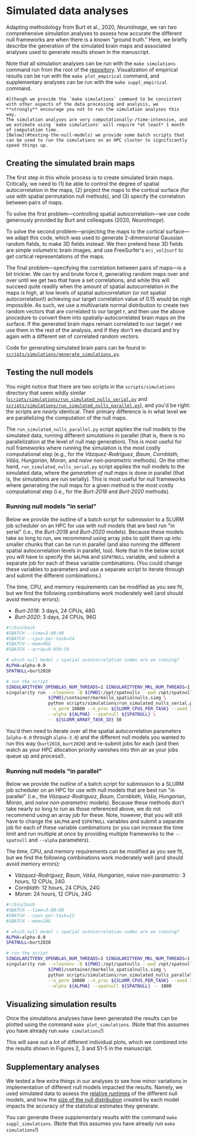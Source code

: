 # Simulated data analyses

Adapting methodology from Burt et al., 2020, *NeuroImage*, we ran two comprehensive simulation analyses to assess how accurate the different null frameworks are when there is a known "ground truth."
Here, we briefly describe the generation of the simulated brain maps and associated analyses used to generate results shown in the manuscript.

Note that all simulation analyses can be run with the `make simulations` command run from the root of the [repository](https://github.com/netneurolab/markello_spatialnulls).
Visualization of empirical results can be run with the `make plot_empirical` command, and supplementary analyses can be run with the `make suppl_empirical` command.

```{warning}
Although we provide the `make simulations` command to be consistent with other aspects of the data processing and analysis, we **strongly** encourage you not to run the simulation analyses this way.
The simulation analyses are very computationally-/time-intensive, and we estimate using `make simulations` will require *at least* 1 month of computation time.
[Below](#testing-the-null-models) we provide some batch scripts that can be used to run the simulations on an HPC cluster to significantly speed things up.
```

## Creating the simulated brain maps

The first step in this whole process is to create simulated brain maps.
Critically, we need to (1) be able to control the degree of spatial autocorrelation in the maps, (2) project the maps to the cortical surface (for use with spatial permutation null methods), and (3) specify the correlation between pairs of maps.

To solve the first problem—controlling spatial autocorrelation—we use code generously provided by Burt and colleagues (2020, *NeuroImage*).

To solve the second problem—projecting the maps to the cortical surface—we adapt this code, which was used to generate 2-dimensional Gaussian random fields, to make 3D fields instead.
We then pretend hese 3D fields are simple volumetric brain images, and use FreeSurfer's `mri_vol2surf` to get cortical representations of the maps.

The final problem—specifying the correlation between pairs of maps—is a bit trickier.
We can try and brute force it, generating random maps over and over until we get two that have a set correlations, and while this will succeed quite readily when the amount of spatial autocorrelation in the maps is high, at low levels of spatial autocorrelation (or not spatial autocorrelation!) achieving our target correlation value of 0.15 would be nigh impossible.
As such, we use a multivariate normal distribution to create two random vectors that are correlated to our target *r*, and then use the above procedure to convert them into spatially-autocorrelated brain maps on the surface.
If the generated brain maps remain correlated to our target *r* we use them in the rest of the analysis, and if they don't we discard and try again with a different set of correlated random vectors.

Code for generating simulated brain pairs can be found in [`scripts/simulations/generate_simulations.py`](https://github.com/netneurolab/markello_spatialnulls/blob/master/scripts/simulations/generate_simulations.py).

## Testing the null models

You might notice that there are two scripts in the `scripts/simulations` directory that seem wildly similar ([`scripts/simulations/run_simulated_nulls_serial.py`](https://github.com/netneurolab/markello_spatialnulls/blob/master/scripts/simulations/run_simulated_nulls_serial.py) and [`scripts/simulations/run_simulated_nulls_parallel.py`](https://github.com/netneurolab/markello_spatialnulls/blob/master/scripts/simulations/run_simulated_nulls_parallel.py)), and you'd be right: the scripts are *nearly* identical.
Their primary difference is in what level we are parallelizing the computation of the null maps.

The `run_simulated_nulls_parallel.py` script applies the null models to the simulated data, running different *simulations* in parallel (that is, there is no parallelization at the level of null map generation).
This is most useful for null frameworks where running the simulation is the most costly computational step (e.g., for the *Vázquez-Rodríguez*, *Baum*, *Cornblath*, *Váša*, *Hungarian*, *Moran*, and *naive non-parametric* methods).
On the other hand, `run_simulated_nulls_serial.py` script applies the null models to the simulated data, where the *generation of null maps* is done in parallel (that is, the simulations are run serially).
This is most useful for null frameworks where generating the null maps for a given method is the most costly computational step (i.e., for the *Burt-2018* and *Burt-2020* methods).

### Running null models "in serial"

Below we provide the outline of a batch script for submission to a SLURM job scheduler on an HPC for use with null models that are best run "in serial" (i.e., the *Burt-2018* and *Burt-2020* models).
Because these models take so long to run, we recommend using array jobs to split them up into smaller chunks that can be run in parallel (and also running the different spatial autocorrelation levels in parallel, too).
Note that in the below script you will have to specify the `$ALPHA` and `$SPATNULL` variable, and submit a separate job for each of these variable combinations.
(You could change these variables to parameters and use a separate script to iterate through and submit the different combinations.)

The time, CPU, and memory requirements can be modified as you see fit, but we find the following combinations work moderately well (and should avoid memory errors):

- *Burt-2018*: 3 days, 24 CPUs, 48G
- *Burt-2020*: 3 days, 24 CPUs, 96G

```bash
#!/bin/bash
#SBATCH --time=3-00:00
#SBATCH --cpus-per-task=24
#SBATCH --mem=96G
#SBATCH --array=0-950:50

# which null model / spatial autocorrelation combo are we running?
ALPHA=alpha-0.0
SPATNULL=burt2020

# run the script 
SINGULARITYENV_OPENBLAS_NUM_THREADS=1 SINGULARITYENV_MKL_NUM_THREADS=1 \
singularity run --cleanenv -B ${PWD}:/opt/spatnulls --pwd /opt/spatnulls \
                ${PWD}/container/markello_spatialnulls.simg \
                python scripts/simulations/run_simulated_nulls_serial.py \
                --n_perm 10000 --n_proc ${SLURM_CPUS_PER_TASK} --seed 1234 \
                --alpha ${ALPHA} --spatnull ${SPATNULL} \
                -- ${SLURM_ARRAY_TASK_ID} 50
```

You'd then need to iterate over all the spatial autocorrelation parameters (`alpha-0.0` through `alpha-3.0`) and the different null models you wanted to run this way (`burt2018`, `burt2020`) and re-submit jobs for each (and then watch as your HPC allocation priority vanishes into thin air as your jobs queue up and process!).

### Running null models "in parallel"

Below we provide the outline of a batch script for submission to a SLURM job scheduler on an HPC for use with null models that are best run "in parallel" (i.e., the *Vázquez-Rodríguez*, *Baum*, *Cornblath*, *Váša*, *Hungarian*, *Moran*, and *naive non-parametric* models).
Because these methods don't take nearly so long to run as those referenced above, we do not recommend using an array job for these.
Note, however, that you will still have to change the `$ALPHA` and `$SPATNULL` variables and submit a separate job for each of these variable combinations (or you can increase the time limit and run multiple at once by providing multiple frameworks to the `--spatnull` and `--alpha` parameters).

The time, CPU, and memory requirements can be modified as you see fit, but we find the following combinations work moderately well (and should avoid memory errors):

- *Vázquez-Rodríguez*, *Baum*, *Váša*, *Hungarian*, *naive non-parametric*: 3 hours, 12 CPUs, 24G
- *Cornblath*: 12 hours, 24 CPUs, 24G
- *Moran*: 24 hours, 12 CPUs, 24G

```bash
#!/bin/bash
#SBATCH --time=3:00:00
#SBATCH --cpus-per-task=12
#SBATCH --mem=24G

# which null model / spatial autocorrelation combo are we running?
ALPHA=alpha-0.0
SPATNULL=burt2020

# run the script 
SINGULARITYENV_OPENBLAS_NUM_THREADS=1 SINGULARITYENV_MKL_NUM_THREADS=1 \
singularity run --cleanenv -B ${PWD}:/opt/spatnulls --pwd /opt/spatnulls \
                ${PWD}/container/markello_spatialnulls.simg \
                python scripts/simulations/run_simulated_nulls_parallel.py \
                --n_perm 10000 --n_proc ${SLURM_CPUS_PER_TASK} --seed 1234 \
                --alpha ${ALPHA} --spatnull ${SPATNULL} -- 1000
```

## Visualizing simulation results

Once the simulations analyses have been generated the results can be plotted using the command `make plot_simulations`.
(Note that this assumes you have already run `make simulations`!)

This will save out a _lot_ of different individual plots, which we combined into the results shown in Figures 2, 3 and S1-5 in the manuscript.

## Supplementary analyses

We tested a few extra things in our analyses to see how minor variations in implementation of different null models impacted the results.
Namely, we used simulated data to assess the [relative runtimes](https://github.com/netneurolab/markello_spatialnulls/blob/master/scripts/suppl_simulations/compare_comptime.py) of the different null models, and how the [size of the null distribution](https://github.com/netneurolab/markello_spatialnulls/blob/master/scripts/suppl_simulations/compare_nnulls.py) created by each model impacts the accuracy of the statistical estimates they generate.

You can generate these supplementary results with the command `make suppl_simulations`.
(Note that this assumes you have already run `make simulations`!)
